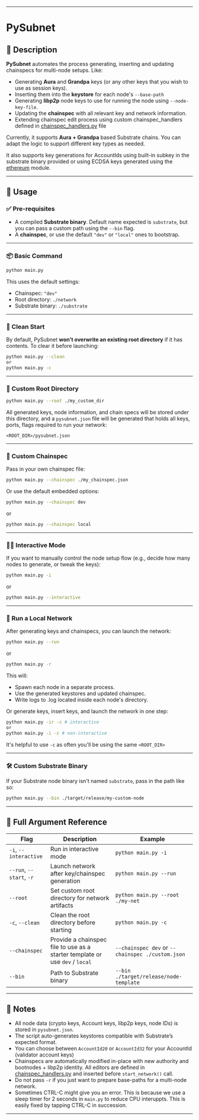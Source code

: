 
---

# PySubnet

## 🔧 Description

**PySubnet** automates the process generating, inserting and updating chainspecs for multi-node setups. Like:

- Generating **Aura** and **Grandpa** keys (or any other keys that you wish to use as session keys).
- Inserting them into the **keystore** for each node's `--base-path`
- Generating **libp2p** node keys to use for running the node using `--node-key-file`.
- Updating the **chainspec** with all relevant key and network information.
- Extending chainspec edit process using custom chainspec_handlers defined in [chainspec_handlers.py](./chainspec_handlers.py) file

Currently, it supports **Aura + Grandpa** based Substrate chains. You can adapt the logic to support different key types as needed.

It also supports key generations for AccountIds using built-in subkey in the substrate binary provided or using ECDSA keys generated using the [ethereum](./ethereum.py) module.

---

## 🚀 Usage

### ✅ Pre-requisites

- A compiled **Substrate binary**. Default name expected is `substrate`, but you can pass a custom path using the `--bin` flag.
- A **chainspec**, or use the default `"dev"` or `"local"` ones to bootstrap.

---

### 📦 Basic Command

```sh
python main.py
```

This uses the default settings:
- Chainspec: `"dev"`
- Root directory: `./network`
- Substrate binary: `./substrate`

---

### 🧹 Clean Start

By default, PySubnet **won’t overwrite an existing root directory** if it has contents. To clear it before launching:

```sh
python main.py --clean 
or 
python main.py -c 
```

---

### 📁 Custom Root Directory

```sh
python main.py --root ./my_custom_dir
```

All generated keys, node information, and chain specs will be stored under this directory, and a `pysubnet.json` file will be generated that holds all keys, ports, flags required to run your network:
```
<ROOT_DIR>/pysubnet.json
```

---

### 📜 Custom Chainspec

Pass in your own chainspec file:

```sh
python main.py --chainspec ./my_chainspec.json
```

Or use the default embedded options:
```sh
python main.py --chainspec dev
```
or
```sh
python main.py --chainspec local
```

---

### 🧑‍💻 Interactive Mode

If you want to manually control the node setup flow (e.g., decide how many nodes to generate, or tweak the keys):

```sh
python main.py -i
```
or
```sh
python main.py --interactive
```

---

### 🔌 Run a Local Network

After generating keys and chainspecs, you can launch the network:

```sh
python main.py --run
```
or
```sh
python main.py -r
```

This will:
- Spawn each node in a separate process.
- Use the generated keystores and updated chainspec.
- Write logs to <node-name>.log located inside each node's directory.

Or generate keys, insert keys, and launch the network in one step:
```sh
python main.py -ir -c # interactive
or 
python main.py -i -c # non-interactive
```
It's helpful to use `-c` as often you'll be using the same `<ROOT_DIR>`

---

### 🛠️ Custom Substrate Binary

If your Substrate node binary isn't named `substrate`, pass in the path like so:

```sh
python main.py --bin ./target/release/my-custom-node
```

---

## 🧾 Full Argument Reference

| Flag | Description | Example |
|------|-------------|---------|
| `-i`, `--interactive` | Run in interactive mode | `python main.py -i` |
| `--run`, `--start`, `-r` | Launch network after key/chainspec generation | `python main.py --run` |
| `--root` | Set custom root directory for network artifacts | `python main.py --root ./my-net` |
| `-c`, `--clean` | Clean the root directory before starting | `python main.py -c` |
| `--chainspec` | Provide a chainspec file to use as a starter template or use `dev` / `local` | `--chainspec dev` or `--chainspec ./custom.json` |
| `--bin` | Path to Substrate binary | `--bin ./target/release/node-template` |

---

## 🧠 Notes

- All node data (crypto keys, Account keys, libp2p keys, node IDs) is stored in `pysubnet.json`.
- The script auto-generates keystores compatible with Substrate’s expected format.
- You can choose between `AccountId20` or `AccountId32` for your AccountId (validator account keys)
- Chainspecs are automatically modified in-place with new authority and bootnodes + libp2p identity. All editors are defined in [chainspec_handlers.py](./chainspec_handlers.py) and inserted before `start_network()` call.
- Do not pass `-r` if you just want to prepare base-paths for a multi-node network.
- Sometimes CTRL-C might give you an error. This is because we use a sleep timer for 2 seconds in `main.py` to reduce CPU interuppts. This is easily fixed by tapping CTRL-C in succession.

---
